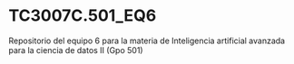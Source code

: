 # TC3007C.501_EQ6
Repositorio del equipo 6 para la materia de Inteligencia artificial avanzada para la ciencia de datos II (Gpo 501)
